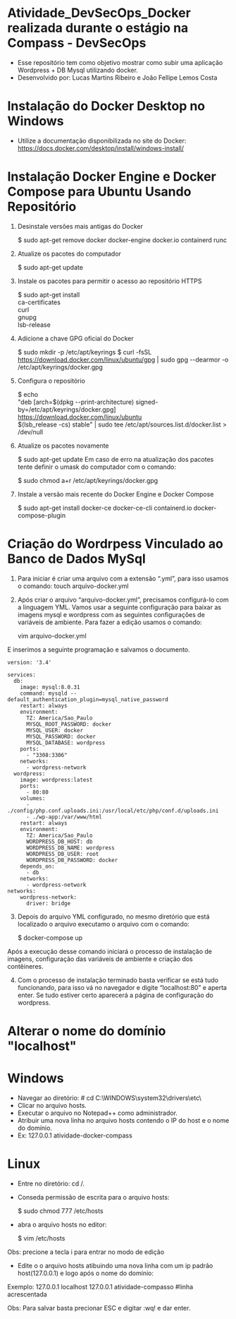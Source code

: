 # Atividade_DevSecOps_Docker realizada durante o estágio na Compass - DevSecOps #

- Esse repositório tem como objetivo mostrar como subir uma aplicação Wordpress + DB Mysql utilizando docker.
- Desenvolvido por: Lucas Martins Ribeiro e João Fellipe Lemos Costa

# Instalação do Docker Desktop no Windows #
  - Utilize a documentação disponibilizada no site do Docker: https://docs.docker.com/desktop/install/windows-install/

# Instalação Docker Engine e Docker Compose para Ubuntu Usando Repositório #

1. Desinstale versões mais antigas do Docker

	$ sudo apt-get remove docker docker-engine docker.io containerd runc

2. Atualize os pacotes do computador

	$ sudo apt-get update

3. Instale os pacotes para permitir o acesso ao repositório HTTPS

	$  sudo apt-get install \
		 ca-certificates \
		 curl \
		 gnupg \
		 lsb-release

4. Adicione a chave GPG oficial do Docker

	$ sudo mkdir -p /etc/apt/keyrings
	$ curl -fsSL https://download.docker.com/linux/ubuntu/gpg | sudo gpg --dearmor -o /etc/apt/keyrings/docker.gpg

5. Configura o repositório

	$ echo \
	"deb [arch=$(dpkg --print-architecture) signed-by=/etc/apt/keyrings/docker.gpg] https://download.docker.com/linux/ubuntu \
	$(lsb_release -cs) stable" | sudo tee /etc/apt/sources.list.d/docker.list > /dev/null

6. Atualize os pacotes novamente
	
	$ sudo apt-get update
	Em caso de erro na atualização dos pacotes tente definir o umask do computador com o comando:

	$ sudo chmod a+r /etc/apt/keyrings/docker.gpg

7. Instale a versão mais recente do Docker Engine e Docker Compose 

	$ sudo apt-get install docker-ce docker-ce-cli containerd.io docker-compose-plugin

# Criação do Wordrpess Vinculado ao Banco de Dados MySql #


1. Para iniciar  é criar uma arquivo com a extensão “.yml”, para isso usamos o comando:
	touch arquivo-docker.yml

2. Após criar o arquivo “arquivo-docker.yml”, precisamos configurá-lo com a linguagem YML. Vamos usar a seguinte configuração para baixar as imagens mysql e wordpress com as seguintes configurações de variáveis de ambiente. Para fazer a edição usamos o comando:

	vim arquivo-docker.yml

E inserimos a seguinte programação e salvamos o documento.

	version: '3.4'

	services:
	  db:
	    image: mysql:8.0.31
	    command: mysqld --default_authentication_plugin=mysql_native_password
	    restart: always
	    environment:
	      TZ: America/Sao_Paulo
	      MYSQL_ROOT_PASSWORD: docker
	      MYSQL_USER: docker
	      MYSQL_PASSWORD: docker
	      MYSQL_DATABASE: wordpress
	    ports:
	      - "3308:3306"
	    networks:
	      - wordpress-network
	  wordpress:
	    image: wordpress:latest
	    ports:
	      - 80:80
	    volumes:
	      - ./config/php.conf.uploads.ini:/usr/local/etc/php/conf.d/uploads.ini
	      - ./wp-app:/var/www/html
	    restart: always
	    environment:
	      TZ: America/Sao_Paulo
	      WORDPRESS_DB_HOST: db
	      WORDPRESS_DB_NAME: wordpress
	      WORDPRESS_DB_USER: root
	      WORDPRESS_DB_PASSWORD: docker
	    depends_on:
	      - db
	    networks:
	      - wordpress-network
	networks:
	    wordpress-network:
	      driver: bridge

3. Depois do arquivo YML configurado, no mesmo diretório que está localizado o arquivo executamo o arquivo com o comando:

	$ docker-compose up
	
Após a execução desse comando iniciará o processo de instalação de imagens, configuração das variáveis de ambiente e criação dos contêineres.

4. Com o processo de instalação terminado basta verificar se está tudo funcionando, para isso vá no navegador e digite “localhost:80” e  aperta enter. Se tudo estiver certo aparecerá a página de configuração do wordpress.
	

# Alterar o nome do domínio "localhost" #

# Windows #
- Navegar ao diretório: # cd C:\WINDOWS\system32\drivers\etc\
- Clicar no arquivo hosts.
- Executar o arquivo no Notepad++ como administrador.
- Atribuir uma nova linha no arquivo hosts contendo o IP do host e o nome do domínio.
- Ex: 127.0.0.1 atividade-docker-compass

# Linux #
- Entre no diretório: cd /.
- Conseda permissão de escrita para o arquivo hosts: 

	$ sudo chmod 777 /etc/hosts
	
- abra o arquivo hosts no editor:
	
	$ vim /etc/hosts
	
Obs: precione a tecla i para entrar no modo de edição
	
- Edite o o arquivo hosts atibuindo uma nova linha com um ip padrão host(127.0.0.1) e logo após o nome do domínio:

Exemplo:
	127.0.0.1	localhost
	127.0.0.1       atividade-compasso #linha acrescentada

Obs: Para salvar basta precionar ESC e digitar :wq! e dar enter.


